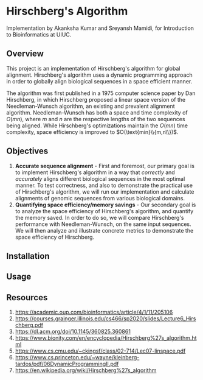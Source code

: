 # Hirschberg's Algorithm
Implementation by Akanksha Kumar and Sreyansh Mamidi, for Introduction to Bioinformatics at UIUC.

## Overview
This project is an implementation of Hirschberg's algorithm for global alignment. Hirschberg's algorithm uses a dynamic programming approach in order to globally align biological sequences in a space efficient manner.

The algorithm was first published in a 1975 computer science paper by Dan Hirschberg, in which Hirschberg proposed a linear space version of the Needleman-Wunsch algorithm, an existing and prevalent alignment algorithm. Needleman-Wunsch has both a space and time complexity of $O(mn)$, where $m$ and $n$ are the respective lengths of the two sequences being aligned. While Hirschberg's optimizations maintain the $O(mn)$ time complexity, space efficiency is improved to $O(\text{min}\\{m,n\\})$.

## Objectives
1. **Accurate sequence alignment** - First and foremost, our primary goal is to implement Hirschberg's algorithm in a way that _correctly_ and _accurately_ aligns different biological sequences in the most optimal manner. To test correctness, and also to demonstrate the practical use of Hirschberg's algorithm, we will run our implementation and calculate alignments of genomic sequences from various biological domains.
2. **Quantifying space efficiency/memory savings** - Our secondary goal is to analyze the space efficiency of Hirschberg's algorithm, and quantify the memory saved. In order to do so, we will compare Hirschberg's performance with Needleman-Wunsch, on the same input sequences. We will then analyze and illustrate concrete metrics to demonstrate the space efficiency of Hirschberg.

## Installation

## Usage

## Resources
1. https://academic.oup.com/bioinformatics/article/4/1/11/205106
2. https://courses.grainger.illinois.edu/cs466/sp2020/slides/Lecture6_Hirschberg.pdf
3. https://dl.acm.org/doi/10.1145/360825.360861
4. https://www.bionity.com/en/encyclopedia/Hirschberg%27s_algorithm.html
5. https://www.cs.cmu.edu/~ckingsf/class/02-714/Lec07-linspace.pdf
6. https://www.cs.princeton.edu/~wayne/kleinberg-tardos/pdf/06DynamicProgrammingII.pdf
7. https://en.wikipedia.org/wiki/Hirschberg%27s_algorithm
